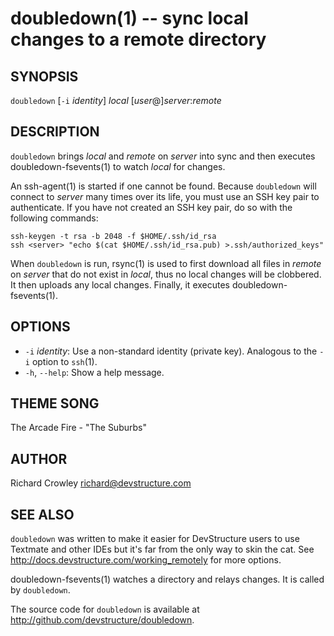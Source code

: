 doubledown(1) -- sync local changes to a remote directory
=========================================================

## SYNOPSIS

`doubledown` [`-i` _identity_] _local_ [_user_@]_server_:_remote_

## DESCRIPTION

`doubledown` brings _local_ and _remote_ on _server_ into sync and then executes doubledown-fsevents(1) to watch _local_ for changes.

An ssh-agent(1) is started if one cannot be found.  Because `doubledown` will connect to _server_ many times over its life, you must use an SSH key pair to authenticate.  If you have not created an SSH key pair, do so with the following commands:

	ssh-keygen -t rsa -b 2048 -f $HOME/.ssh/id_rsa
	ssh <server> "echo $(cat $HOME/.ssh/id_rsa.pub) >.ssh/authorized_keys"

When `doubledown` is run, rsync(1) is used to first download all files in _remote_ on _server_ that do not exist in _local_, thus no local changes will be clobbered.  It then uploads any local changes.  Finally, it executes doubledown-fsevents(1).

## OPTIONS

* `-i` _identity_:
  Use a non-standard identity (private key).  Analogous to the `-i` option to `ssh`(1).
* `-h`, `--help`:
  Show a help message.

## THEME SONG

The Arcade Fire - "The Suburbs"

## AUTHOR

Richard Crowley <richard@devstructure.com>

## SEE ALSO

`doubledown` was written to make it easier for DevStructure users to use Textmate and other IDEs but it's far from the only way to skin the cat.  See <http://docs.devstructure.com/working_remotely> for more options.

doubledown-fsevents(1) watches a directory and relays changes.  It is called by `doubledown`.

The source code for `doubledown` is available at <http://github.com/devstructure/doubledown>.
